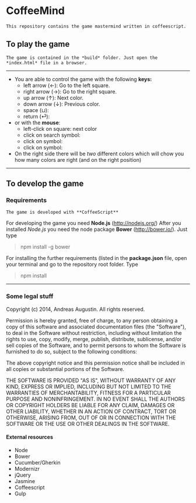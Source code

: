 # CoffeeMind

	This repository contains the game mastermind written in coffeescript.

## To play the game

	The game is contained in the *build* folder. Just open the *index.html* file in a browser.
---
- You are able to control the game with the following **keys:**
 	- left arrow (&#8592;): Go to the left square.
  	- right arrow (&#8594;): Go to the right square.
  	- up arrow (&#8593;): Next color.
  	- down arrow (&#8595;): Previous color.
  	- space (&#x02294;):
  	- return (&#9166;): 
- or with the **mouse**:
  	- left-click on square: next color
  	- click on search symbol:
  	- click on symbol:
  	- click on symbol:
- On the right side there will be *two* different colors which will chow you how many colors are right (and on the right position)
---
## To develop the game

### Requirements
	The game is developed with **CoffeeScript** 

For developing the game you need **Node.js** (http://nodejs.org/)
After you installed *Node.js* you need the node package **Bower** (http://bower.io/). Just type 
> npm install -g bower

For installing the further requirements (listed in the **package.json** file, open your terminal and go to the repository root folder. Type
> npm install

---
### Some legal stuff
Copyright (c) 2014, Andreas Augustin. All rights reserved.

Permission is hereby granted, free of charge, to any person obtaining a copy of this software and associated documentation files (the "Software"), to deal in the Software without restriction, including without limitation the rights to use, copy, modify, merge, publish, distribute, sublicense, and/or sell copies of the Software, and to permit persons to whom the Software is furnished to do so, subject to the following conditions:

The above copyright notice and this permission notice shall be included in all copies or substantial portions of the Software.

THE SOFTWARE IS PROVIDED "AS IS", WITHOUT WARRANTY OF ANY KIND, EXPRESS OR IMPLIED, INCLUDING BUT NOT LIMITED TO THE WARRANTIES OF MERCHANTABILITY, FITNESS FOR A PARTICULAR PURPOSE AND NONINFRINGEMENT. IN NO EVENT SHALL THE AUTHORS OR COPYRIGHT HOLDERS BE LIABLE FOR ANY CLAIM, DAMAGES OR OTHER LIABILITY, WHETHER IN AN ACTION OF CONTRACT, TORT OR OTHERWISE, ARISING FROM, OUT OF OR IN CONNECTION WITH THE SOFTWARE OR THE USE OR OTHER DEALINGS IN THE SOFTWARE.

#### External resources
- Node
- Bower
- Cucumber/Gherkin
- Modernizr
- jQuery
- Jasmine
- Coffeescript
- Gulp









